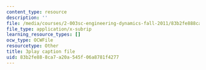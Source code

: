 ```yaml
---
content_type: resource
description: ''
file: /media/courses/2-003sc-engineering-dynamics-fall-2011/83b2fe888ca7a20a545f06a8781f4277_fK9AGvLf3yw.srt
file_type: application/x-subrip
learning_resource_types: []
ocw_type: OCWFile
resourcetype: Other
title: 3play caption file
uid: 83b2fe88-8ca7-a20a-545f-06a8781f4277
---
```

